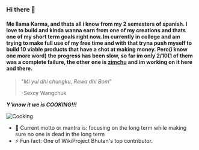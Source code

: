### Hi there 👋

#### Me llama Karma, and thats all i know from my 2 semesters of spanish. I love to build and kinda wanna earn from one of my creations and thats one of my short term goals right now. Im currently in college and am trying to make full use of my free time and with that tryna push myself to build 10 viable products that have a shot at making money. Pero(i know one more word) the progress has been slow, so far im only 2/10(1 of them was a complete failure, the other one is [zimchu](https://zimchu.com) and im working on it here and there.

> "*Mi yul dhi chungku, Rewa dhi Bom*"
> 
> -Sexcy Wangchuk

***Y'know it we is COOKING!!!***

![Cooking](https://i.imgur.com/z8ng6sQ.png)

- 🔭 Current motto or mantra is: focusing on the long term while making sure no one is dead in the long term
- ⚡ Fun fact: One of WikiProject Bhutan's top contributor.

